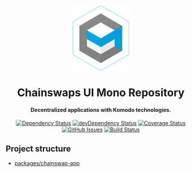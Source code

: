 <p align="center">
  <img src="./logo.png" width="150" />
</p>

<h1 align="center">
  Chainswaps UI Mono Repository
  <br>
</h1>

<h4 align="center">Decentralized applications with Komodo technologies.</h4>

<div align="center">

[![Dependency Status](https://david-dm.org/particle4dev/komodo-ui-mono-repository.svg)](https://david-dm.org/particle4dev/komodo-ui-mono-repository)
[![devDependency Status](https://david-dm.org/particle4dev/komodo-ui-mono-repository/dev-status.svg)](https://david-dm.org/particle4dev/komodo-ui-mono-repository#info=devDependencies)
[![Coverage Status](https://coveralls.io/repos/github/particle4dev/komodo-ui-mono-repository/badge.svg)](https://coveralls.io/github/particle4dev/komodo-ui-mono-repository)
[![GitHub Issues](https://img.shields.io/github/issues/particle4dev/komodo-ui-mono-repository.svg)](https://github.com/particle4dev/komodo-ui-mono-repository/issues)
[![Build Status](https://travis-ci.com/particle4dev/komodo-ui-mono-repository.svg?branch=master)](https://travis-ci.com/particle4dev/komodo-ui-mono-repository)

</div>

## Project structure

- [packages/chainswap-app](packages/atomicdex-app)

<!-- 
- [packages/dico-app](packages/dico-app)

- [packages/dice-app](packages/dice-app)
-->
